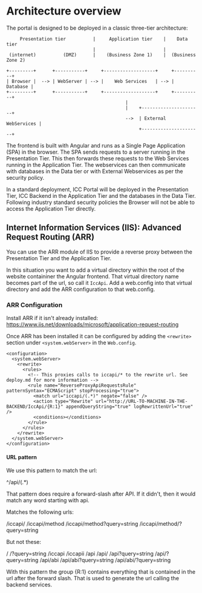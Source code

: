 # Architecture overview

The portal is designed to be deployed in a classic three-tier architecture:

         Presentation tier          |     Application tier    |    Data tier
                                    |                         |
     (internet)          (DMZ)      |    (Business Zone 1)    |  (Business Zone 2)
									
    +---------+      +-----------+     +-------------------+     +----------+
    | Browser |  --> | WebServer | --> |    Web Services   | --> | Database |
    +---------+      +-----------+     +-------------------+     +----------+
                                                |
                                                |    +----------------------+
                                                -->  | External WebServices |
                                                     +----------------------+



The frontend is built with Angular and runs as a Single Page Application (SPA) in the browser. The SPA sends requests to a server running in the Presentation Tier. This then forwards these requests to the Web Services running in the Application Tier. The webservices can then communicate with databases in the Data tier or with External Webservices as per the security policy.

In a standard deployment, ICC Portal will be deployed in the Presentation Tier, ICC Backend in the Application Tier and the databases in the Data Tier. Following industry standard security policies the Browser will not be able to access the Application Tier directly. 

## Internet Information Services (IIS): Advanced Request Routing (ARR)

You can use the ARR module of IIS to provide a reverse proxy between the Presentation Tier and the Application Tier.

In this situation you want to add a virtual directory within the root of the website containiner the Angular frontend. That virtual directory name becomes part of the url, so call it `IccApi`. Add a web.config into that virtual directory and add the ARR configuration to that web.config.

### ARR Configuration

Install ARR if it isn't already installed: https://www.iis.net/downloads/microsoft/application-request-routing

Once ARR has been installed it can be configured by adding the `<rewrite>` section under `<system.webServer>` in the  `Web.config`.

	<configuration>
	  <system.webServer>
		<rewrite>
		  <rules>
			<!-- This proxies calls to iccapi/* to the rewrite url. See deploy.md for more information -->
			<rule name="ReverseProxyApiRequestsRule" patternSyntax="ECMAScript" stopProcessing="true">
			  <match url="iccapi/(.*)" negate="false" />
			  <action type="Rewrite" url="http://URL-TO-MACHINE-IN-THE-BACKEND/IccApi/{R:1}" appendQueryString="true" logRewrittenUrl="true" />
			  <conditions></conditions>
			</rule>
		  </rules>
		</rewrite>
	  </system.webServer>
	</configuration>

#### URL pattern

We use this pattern to match the url:

^/api/(.*)

That pattern does require a forward-slash after API. If it didn't, then it would match any word starting with api.

Matches the following urls:

/iccapi/
/iccapi/method
/iccapi/method?query=string
/iccapi/method/?query=string

But not these:

/
/?query=string
/iccapi
/iccapii
/api
/api/
/api?query=string
/api/?query=string
/api/abi
/api/abi?query=string
/api/abi/?query=string

With this pattern the group {R:1} contains everything that is contained in the url after the forward slash. That is used to generate the url calling the backend services.



